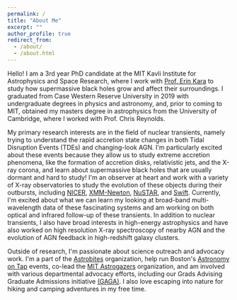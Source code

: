 ```yaml
---
permalink: /
title: "About Me"
excerpt: ""
author_profile: true
redirect_from: 
  - /about/
  - /about.html
---
```


Hello! I am a 3rd year PhD candidate at the MIT Kavli Institute for Astrophysics and Space Research, where I work with [Prof. Erin Kara](https://space.mit.edu/people/kara-erin/) to study how supermassive black holes grow and affect their surroundings. I graduated from Case Western Reserve University in 2019 with undergraduate degrees in physics and astronomy, and, prior to coming to MIT, obtained my masters degree in astrophysics from the University of Cambridge, where I worked with Prof. Chris Reynolds. 

My primary research interests are in the field of nuclear transients, namely trying to understand the rapid accretion state changes in both Tidal Disruption Events (TDEs) and changing-look AGN. I'm particularly excited about these events because they allow us to study extreme accretion phenomena, like the formation of accretion disks, relativistic jets, and the X-ray corona, and learn about supermassive black holes that are usually dormant and hard to study! I'm an observer at heart and work with a variety of X-ray observatories to study the evolution of these objects during their outbursts, including [NICER](https://heasarc.gsfc.nasa.gov/docs/nicer/index.html), [XMM-Newton](https://www.cosmos.esa.int/web/xmm-newton/home), [NuSTAR](https://heasarc.gsfc.nasa.gov/docs/nustar/index.html), and [Swift](https://swift.gsfc.nasa.gov/). Currently, I'm excited about what we can learn my looking at broad-band multi-wavelength data of these fascinating systems and am working on both optical and infrared follow-up of these transients. In addition to nuclear transients, I also have broad interests in high-energy astrophysics and have also worked on high resolution X-ray spectroscopy of nearby AGN and the evolution of AGN feedback in high-redshift galaxy clusters.  

Outside of research, I'm passionate about science outreach and advocacy work. I'm a part of the [Astrobites](https://www.astrobites.org) organization, help run Boston's [Astronomy on Tap](https://astronomyontap.org/) events, co-lead the [MIT Astrogazers](https://astrogazers.mit.edu/) organization, and am involved with various departmental advocacy efforts, including our Grads Advising Graduate Admissions initiative [(GAGA)](https://physics-gsc.scripts.mit.edu/home/gaga/). I also love escaping into nature for hiking and camping adventures in my free time.
